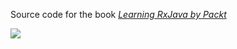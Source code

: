 Source code for the book _[Learning RxJava by Packt](https://www.packtpub.com/application-development/learning-rxjava)_

![](https://dz13w8afd47il.cloudfront.net/sites/default/files/imagecache/ppv4_main_book_cover/B06263_MockupCover-01.png)
